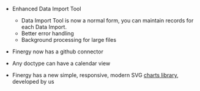 - Enhanced Data Import Tool
	- Data Import Tool is now a normal form, you can maintain records for each Data Import.
	- Better error handling
	- Background processing for large files

- Finergy now has a github connector

- Any doctype can have a calendar view

- Finergy has a new simple, responsive, modern SVG [charts library](https://github.com/finergyrs/charts), developed by us